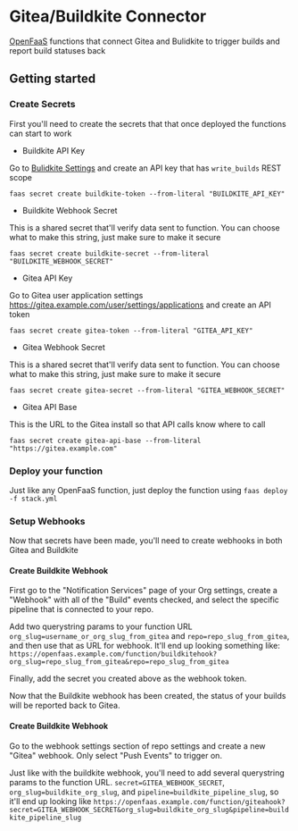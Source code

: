 # Gitea/Buildkite Connector

[OpenFaaS](https://www.openfaas.com/) functions that connect Gitea and Bulidkite to trigger builds and report build statuses back

## Getting started

### Create Secrets

First you'll need to create the secrets that that once deployed the functions can start to work

* Buildkite API Key

Go to [Bulidkite Settings](https://buildkite.com/user/api-access-tokens) and create an API key that has `write_builds` REST scope

`faas secret create buildkite-token --from-literal "BUILDKITE_API_KEY"`

* Buildkite Webhook Secret

This is a shared secret that'll verify data sent to function. You can choose what to make this string, just make sure to make it secure

`faas secret create buildkite-secret --from-literal "BUILDKITE_WEBHOOK_SECRET"`

* Gitea API Key

Go to Gitea user application settings https://gitea.example.com/user/settings/applications and create an API token

`faas secret create gitea-token --from-literal "GITEA_API_KEY"`

* Gitea Webhook Secret

This is a shared secret that'll verify data sent to function. You can choose what to make this string, just make sure to make it secure

`faas secret create gitea-secret --from-literal "GITEA_WEBHOOK_SECRET"`

* Gitea API Base

This is the URL to the Gitea install so that API calls know where to call

`faas secret create gitea-api-base --from-literal "https://gitea.example.com"`


### Deploy your function

Just like any OpenFaaS function, just deploy the function using `faas deploy -f stack.yml`

### Setup Webhooks

Now that secrets have been made, you'll need to create webhooks in both Gitea and Buildkite

#### Create Buildkite Webhook

First go to the "Notification Services" page of your Org settings, create a "Webhook" with all of the "Build" events checked, and select the specific pipeline that is connected to your repo.

Add two querystring params to your function URL `org_slug=username_or_org_slug_from_gitea` and `repo=repo_slug_from_gitea`, and then use that as URL for webhook. It'll end up looking something like: `https://openfaas.example.com/function/buildkitehook?org_slug=repo_slug_from_gitea&repo=repo_slug_from_gitea`

Finally, add the secret you created above as the webhook token.

Now that the Buildkite webhook has been created, the status of your builds will be reported back to Gitea.

#### Create Buildkite Webhook

Go to the webhook settings section of repo settings and create a new "Gitea" webhook. Only select "Push Events" to trigger on.

Just like with the buildkite webhook, you'll need to add several querystring params to the function URL. `secret=GITEA_WEBHOOK_SECRET`, `org_slug=buildkite_org_slug`, and `pipeline=buildkite_pipeline_slug`, so it'll end up looking like `https://openfaas.example.com/function/giteahook?secret=GITEA_WEBHOOK_SECRET&org_slug=buildkite_org_slug&pipeline=buildkite_pipeline_slug`
